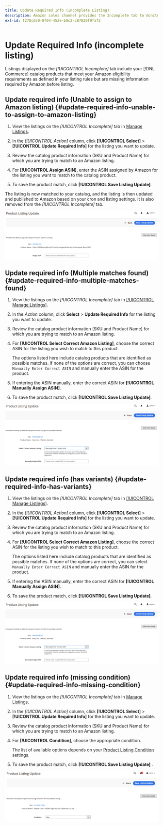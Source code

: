 ```yaml
---
title: Update Required Info (Incomplete Listing)
description: Amazon sales channel provides the Incomplete tab to monitor Commerce catalog products that are missing information required by Amazon.
exl-id: f278cd50-8f04-452e-b9c2-c87820f9faf2
---
```

# Update Required Info (incomplete listing)

Listings displayed on the _[!UICONTROL Incomplete]_ tab include your [!DNL Commerce] catalog products that meet your Amazon eligibility requirements as defined in your listing rules but are missing information required by Amazon before listing.

## Update required info (Unable to assign to Amazon listing) {#update-required-info-unable-to-assign-to-amazon-listing}

1. View the listings on the _[!UICONTROL Incomplete]_ tab in [Manage Listings](./managing-product-listings.md).

1. In the _[!UICONTROL Action]_ column, click **[!UICONTROL Select]** > **[!UICONTROL Update Required Info]** for the listing you want to update.

1. Review the catalog product information (SKU and Product Name) for which you are trying to match to an Amazon listing.

1. For **[!UICONTROL Assign ASIN]**, enter the ASIN assigned by Amazon for the listing you want to match to the catalog product.

1. To save the product match, click **[!UICONTROL Save Listing Update]**.

The listing is now matched to your catalog, and the listing is then updated and published to Amazon based on your cron and listing settings. It is also removed from the _[!UICONTROL Incomplete]_ tab.

![Manually assign ASIN for no listing match](assets/amazon-listing-update-assign-asin.png)

## Update required info (Multiple matches found) {#update-required-info-multiple-matches-found}

1. View the listings on the _[!UICONTROL Incomplete]_ tab in [[!UICONTROL Manage Listings]](./managing-product-listings.md).

1. In the _Action_ column, click **Select** > **Update Required Info** for the listing you want to update.

1. Review the catalog product information (SKU and Product Name) for which you are trying to match to an Amazon listing.

1. For **[!UICONTROL Select Correct Amazon Listing]**, choose the correct ASIN for the listing you wish to match to this product.

   The options listed here include catalog products that are identified as possible matches. If none of the options are correct, you can choose `Manually Enter Correct ASIN` and manually enter the ASIN for the product.

1. If entering the ASIN manually, enter the correct ASIN for **[!UICONTROL Manually Assign ASIN]**.

1. To save the product match, click **[!UICONTROL Save Listing Update]**.

![Manually select ASIN from multiple possible matches](assets/amazon-listing-update-multiple-matches.png)

## Update required info (has variants) {#update-required-info-has-variants}

1. View the listings on the _[!UICONTROL Incomplete]_ tab in [[!UICONTROL Manage Listings]](./managing-product-listings.md).

1. In the _[!UICONTROL Action]_ column, click **[!UICONTROL Select]** > **[!UICONTROL Update Required Info]** for the listing you want to update.

1. Review the catalog product information (SKU and Product Name) for which you are trying to match to an Amazon listing.

1. For **[!UICONTROL Select Correct Amazon Listing]**, choose the correct ASIN for the listing you wish to match to this product.

   The options listed here include catalog products that are identified as possible matches. If none of the options are correct, you can select `Manually Enter Correct ASIN` and manually enter the ASIN for the product.

1. If entering the ASIN manually, enter the correct ASIN for **[!UICONTROL Manually Assign ASIN]**.

1. To save the product match, click **[!UICONTROL Save Listing Update]**.

![Manually select ASIN from possible variant matches](assets/amazon-listing-update-multiple-matches.png)

## Update required info (missing condition) {#update-required-info-missing-condition}

1. View the listings on the _[!UICONTROL Incomplete]_ tab in [Manage Listings](./managing-product-listings.md).

1. In the _[!UICONTROL Action]_ column, click **[!UICONTROL Select]** > **[!UICONTROL Update Required Info]** for the listing you want to update.

1. Review the catalog product information (SKU and Product Name) for which you are trying to match to an Amazon listing.

1. For **[!UICONTROL Condition]**, choose the appropriate condition.

   The list of available options depends on your [Product Listing Condition](./product-listing-condition.md) settings.

1. To save the product match, click **[!UICONTROL Save Listing Update]** .

![Manually update missing condition](assets/amazon-update-listing-missing-condition.png)
